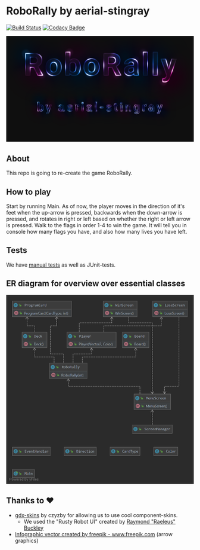 # RoboRally by aerial-stingray

[![Build Status](https://travis-ci.com/inf112-v20/aerial-stingray.svg?branch=master)](https://travis-ci.com/inf112-v20/aerial-stingray)
[![Codacy Badge](https://api.codacy.com/project/badge/Grade/acbf5adc4c1c42cb8de04e287e2c93e8)](https://app.codacy.com/gh/inf112-v20/aerial-stingray/dashboard)

![Logo](assets/logo.png)

## About
This repo is going to re-create the game RoboRally.

## How to play
Start by running Main. As of now, the player moves in the direction of it's feet when the up-arrow is pressed, backwards
when the down-arrow is pressed, and rotates in right or left based on whether the right or left arrow is pressed. Walk 
to the flags in order 1-4 to win the game. It will tell you in console how many flags you have, and also how many lives 
you have left.

## Tests
We have [manual tests](Deliverables/ManualTests.md) as well as JUnit-tests.

## ER diagram for overview over essential classes
![ER](Deliverables/Overview_Classes.png)

## Thanks to :heart:
* [gdx-skins](https://github.com/czyzby/gdx-skins) by czyzby for allowing us to use cool component-skins.
    * We used the "Rusty Robot UI" created by [Raymond "Raeleus" Buckley](https://ray3k.wordpress.com/software/skin-composer-for-libgdx/)
* <a href="https://www.freepik.com/free-photos-vectors/infographic">Infographic vector created by freepik - www.freepik.com</a> (arrow graphics)
